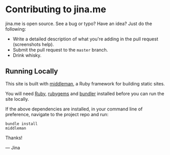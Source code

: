 Contributing to jina.me
=======================

jina.me is open source. See a bug or typo? Have an idea? Just do the
following:

* Write a detailed description of what you're adding in the pull request
  (screenshots help).
* Submit the pull request to the `master` branch.
* Drink whisky.

## Running Locally

This site is built with [middleman](http://middlemanapp.com), a Ruby framework
for building static sites.

You will need [Ruby](https://www.ruby-lang.org/en/downloads/),
[rubygems](http://rubygems.org/) and [bundler](http://bundler.io/) installed
before you can run the site locally.

If the above dependencies are installed, in your command line of preference,
navigate to the project repo and run:

```
bundle install
middleman
```


Thanks!

&mdash; Jina
